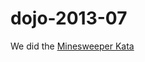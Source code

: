 dojo-2013-07
============
We did the [Minesweeper Kata](http://www.codingdojo.org/cgi-bin/wiki.pl?KataMinesweeper)
